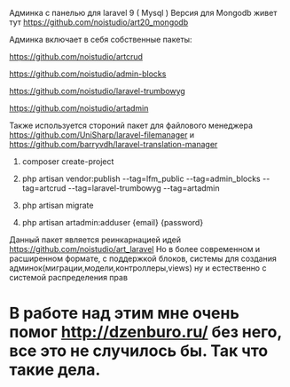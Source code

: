 Админка с панелью для laravel 9 ( Mysql ) 
Версия для Mongodb живет тут https://github.com/noistudio/art20_mongodb


Админка включает в себя собственные пакеты:

https://github.com/noistudio/artcrud

https://github.com/noistudio/admin-blocks

https://github.com/noistudio/laravel-trumbowyg

https://github.com/noistudio/artadmin



Также используется стороний пакет для файлового менеджера 
https://github.com/UniSharp/laravel-filemanager
и 
https://github.com/barryvdh/laravel-translation-manager

1.  composer create-project
2. php artisan vendor:publish --tag=lfm_public --tag=admin_blocks --tag=artcrud --tag=laravel-trumbowyg --tag=artadmin

3.  php artisan migrate
4.  php artisan artadmin:adduser {email} {password}


Данный пакет является реинкарнацией идей https://github.com/noistudio/art_laravel
Но в более современном и расширенном формате, с поддержкой блоков, системы для создания  админок(миграции,модели,контроллеры,views)
ну и естественно с системой распределения прав

# В работе над этим мне очень помог http://dzenburo.ru/ без него, все это не случилось бы. Так что такие дела.


